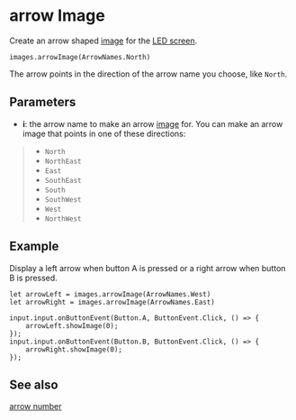 # arrow Image

Create an arrow shaped [image](/reference/images/image) for the [LED screen](/device/screen).

```sig
images.arrowImage(ArrowNames.North)
```

The arrow points in the direction of the arrow name you choose, like `North`.

## Parameters

* **i**: the arrow name to make an arrow [image](/reference/images/image) for. You can make an arrow image that points in one of these directions:

>* `North`
>* `NorthEast`
>* `East`
>* `SouthEast`
>* `South`
>* `SouthWest`
>* `West`
>* `NorthWest`

## Example

Display a left arrow when button A is pressed or a right arrow when button B is pressed.

```blocks
let arrowLeft = images.arrowImage(ArrowNames.West)
let arrowRight = images.arrowImage(ArrowNames.East)

input.input.onButtonEvent(Button.A, ButtonEvent.Click, () => {
    arrowLeft.showImage(0);
});
input.input.onButtonEvent(Button.B, ButtonEvent.Click, () => {
    arrowRight.showImage(0);
});
```
## See also

[arrow number](/reference/images/arrow-number)

